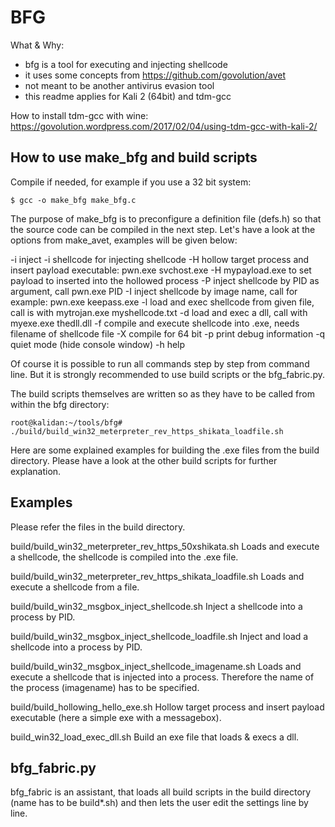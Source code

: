 BFG
===

What & Why:
- bfg is a tool for executing and injecting shellcode
- it uses some concepts from https://github.com/govolution/avet
- not meant to be another antivirus evasion tool
- this readme applies for Kali 2 (64bit) and tdm-gcc

How to install tdm-gcc with wine:
https://govolution.wordpress.com/2017/02/04/using-tdm-gcc-with-kali-2/


How to use make_bfg and build scripts
-------------------------------------
Compile if needed, for example if you use a 32 bit system:
```
$ gcc -o make_bfg make_bfg.c
```

The purpose of make_bfg is to preconfigure a definition file (defs.h) so that the source code can be compiled in the next step. Let's have a look at the options from make_avet, examples will be given below:

-i inject
	-i shellcode for injecting shellcode
-H hollow target process and insert payload executable: pwn.exe svchost.exe
	-H mypayload.exe to set payload to inserted into the hollowed process
-P inject shellcode by PID as argument, call pwn.exe PID
-I inject shellcode by image name, call for example: pwn.exe keepass.exe
-l load and exec shellcode from given file, call is with mytrojan.exe myshellcode.txt
-d load and exec a dll, call with myexe.exe thedll.dll
-f compile and execute shellcode into .exe, needs filename of shellcode file
-X compile for 64 bit
-p print debug information
-q quiet mode (hide console window)
-h help

Of course it is possible to run all commands step by step from command line. But it is strongly recommended to use build scripts or the bfg_fabric.py.

The build scripts themselves are written so as they have to be called from within the bfg directory:
```
root@kalidan:~/tools/bfg# ./build/build_win32_meterpreter_rev_https_shikata_loadfile.sh 
```

Here are some explained examples for building the .exe files from the build directory. Please have a look at the other build scripts for further explanation.


Examples
--------
Please refer the files in the build directory.

build/build_win32_meterpreter_rev_https_50xshikata.sh
Loads and execute a shellcode, the shellcode is compiled into the .exe file.

build/build_win32_meterpreter_rev_https_shikata_loadfile.sh 
Loads and execute a shellcode from a file.

build/build_win32_msgbox_inject_shellcode.sh
Inject a shellcode into a process by PID.

build/build_win32_msgbox_inject_shellcode_loadfile.sh
Inject and load a shellcode into a process by PID.

build/build_win32_msgbox_inject_shellcode_imagename.sh
Loads and execute a shellcode that is injected into a process. Therefore the name of the process (imagename) has to be specified.

build/build_hollowing_hello_exe.sh
Hollow target process and insert payload executable (here a simple exe with a messagebox).

build_win32_load_exec_dll.sh
Build an exe file that loads & execs a dll.

bfg_fabric.py
-------------
bfg_fabric is an assistant, that loads all build scripts in the build directory (name has to be build*.sh) and then lets the user edit the settings line by line.
